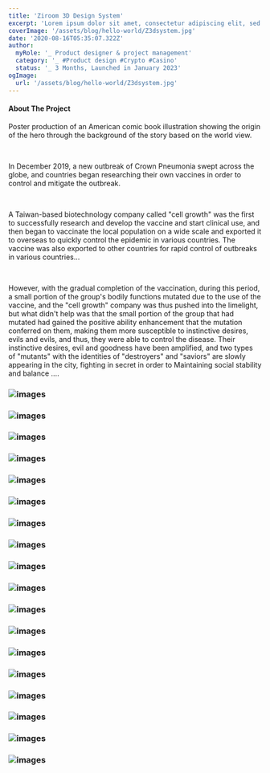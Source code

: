```yaml
---
title: 'Ziroom 3D Design System'
excerpt: 'Lorem ipsum dolor sit amet, consectetur adipiscing elit, sed do eiusmod tempor incididunt ut labore et dolore magna aliqua. Praesent elementum facilisis leo vel fringilla est ullamcorper eget. At imperdiet dui accumsan sit amet nulla facilities morbi tempus.'
coverImage: '/assets/blog/hello-world/Z3dsystem.jpg'
date: '2020-08-16T05:35:07.322Z'
author:
  myRole: '_ Product designer & project management'
  category: '_ #Product design #Crypto #Casino'
  status: '_ 3 Months, Launched in January 2023'
ogImage:
  url: '/assets/blog/hello-world/Z3dsystem.jpg'
---
```


#### About The Project
Poster production of an American comic book illustration showing the origin of the hero through the background of the story based on the world view.

&nbsp;

In December 2019, a new outbreak of Crown Pneumonia swept across the globe, and countries began researching their own vaccines in order to control and mitigate the outbreak.

&nbsp;

A Taiwan-based biotechnology company called "cell growth" was the first to successfully research and develop the vaccine and start clinical use, and then began to vaccinate the local population on a wide scale and exported it to overseas to quickly control the epidemic in various countries.
The vaccine was also exported to other countries for rapid control of outbreaks in various countries...

&nbsp;

However, with the gradual completion of the vaccination, during this period, a small portion of the group's bodily functions mutated due to the use of the vaccine, and the "cell growth" company was thus pushed into the limelight, but what didn't help was that the small portion of the group that had mutated had gained the positive ability enhancement that the mutation conferred on them, making them more susceptible to instinctive desires, evils and evils, and thus, they were able to control the disease. Their instinctive desires, evil and goodness have been amplified, and two types of "mutants" with the identities of "destroyers" and "saviors" are slowly appearing in the city, fighting in secret in order to Maintaining social stability and balance ....

### ![images](/assets/3d-system/3d-1.png "Ziroom 3D Design System")
### ![images](/assets/3d-system/3d-2.png "Ziroom 3D Design System")
### ![images](/assets/3d-system/3d-3.png "Ziroom 3D Design System")
### ![images](/assets/3d-system/3d-4.png "Ziroom 3D Design System")
### ![images](/assets/3d-system/3d-5.png "Ziroom 3D Design System")
### ![images](/assets/3d-system/render.gif "Ziroom 3D Design System")
### ![images](/assets/3d-system/3d-7.png "Ziroom 3D Design System")
### ![images](/assets/3d-system/3d-8.png "Ziroom 3D Design System")
### ![images](/assets/3d-system/3d-9.png "Ziroom 3D Design System")
### ![images](/assets/3d-system/3d-10.png "Ziroom 3D Design System")
### ![images](/assets/3d-system/3d-11.png "Ziroom 3D Design System")
### ![images](/assets/3d-system/3d-12.png "Ziroom 3D Design System")
### ![images](/assets/3d-system/3d-13.png "Ziroom 3D Design System")
### ![images](/assets/3d-system/3d-14.png "Ziroom 3D Design System")
### ![images](/assets/3d-system/3d-15.png "Ziroom 3D Design System")
### ![images](/assets/3d-system/3d-16.png "Ziroom 3D Design System")

### ![images](/assets/3d-system/3d-18.jpeg "Ziroom 3D Design System")
### ![images](/assets/3d-system/render2.gif "Ziroom 3D Design System")

